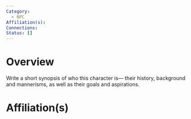 ```yaml
---
Category:
  - NPC
Affiliation(s): 
Connections: 
Status: []
---
```


# Overview

Write a short synopsis of who this character is— their history, background and mannerisms, as well as their goals and aspirations.

# Affiliation(s)








